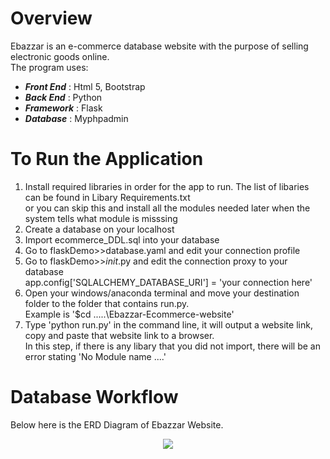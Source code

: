 # Overview
Ebazzar is an e-commerce database website with the purpose of selling electronic goods online.<br/>
The program uses:<br/>
* ***Front End*** : Html 5, Bootstrap<br/>
* ***Back End***  : Python<br/>
* ***Framework*** : Flask<br/>
* ***Database***  : Myphpadmin<br/>

# To Run the Application
1. Install required libraries in order for the app to run. The list of libaries can be found in Libary Requirements.txt<br/>
   or you can skip this and install all the modules needed later when the system tells what module is misssing
2. Create a database on your localhost
3. Import ecommerce_DDL.sql into your database
4. Go to flaskDemo>>database.yaml and edit your connection profile
5. Go to flaskDemo>>_init_.py and edit the connection proxy to your database <br/>
   app.config['SQLALCHEMY_DATABASE_URI'] = 'your connection here'<br/>
6. Open your windows/anaconda terminal and move your destination folder to the folder that contains run.py.<br/>
   Example is '$cd .....\Ebazzar-Ecommerce-website'
7. Type 'python run.py' in the command line, it will output a website link, copy and paste that website link to a browser. <br/>
   In this step, if there is any libary that you did not import, there will be an error stating 'No Module name ....'

# Database Workflow
Below here is the ERD Diagram of Ebazzar Website.
<p align="center">
  <img src="https://github.com/Liquidten/Pictures/blob/master/Screen%20Shot%202019-01-14%20at%207.51.10%20PM.png"><br/>
</p><br/>
